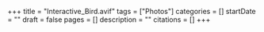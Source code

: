 +++
title = "Interactive_Bird.avif"
tags = ["Photos"]
categories = []
startDate = ""
draft = false
pages = []
description = ""
citations = []
+++
